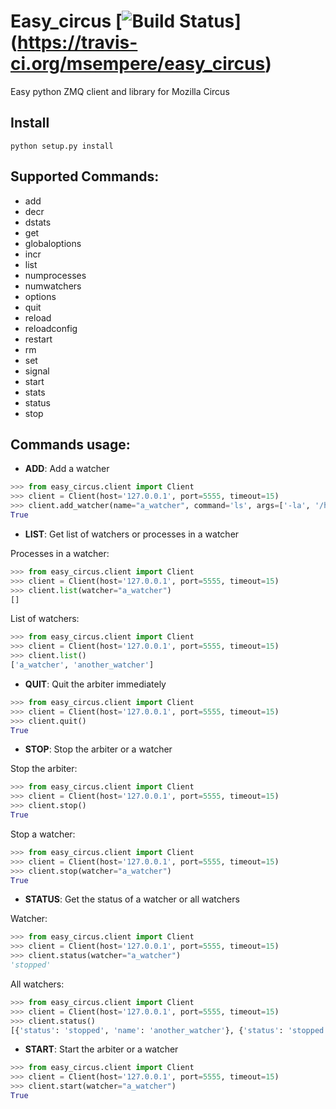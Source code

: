 # Easy_circus [![Build Status](https://travis-ci.org/msempere/easy_circus.svg?branch=master)] (https://travis-ci.org/msempere/easy_circus)

Easy python ZMQ client and library for Mozilla Circus

## Install
```
python setup.py install
```
## Supported Commands:

* add
* decr
* dstats
* get
* globaloptions
* incr
* list
* numprocesses
* numwatchers
* options
* quit
* reload
* reloadconfig
* restart
* rm
* set
* signal
* start
* stats
* status
* stop


## Commands usage:

 * **ADD**: Add a watcher
 ```python
 >>> from easy_circus.client import Client
 >>> client = Client(host='127.0.0.1', port=5555, timeout=15)
 >>> client.add_watcher(name="a_watcher", command='ls', args=['-la', '/home'], autostart=True)
True
 ```

 * **LIST**: Get list of watchers or processes in a watcher
 
 Processes in a watcher:
 ```python
 >>> from easy_circus.client import Client
 >>> client = Client(host='127.0.0.1', port=5555, timeout=15)
 >>> client.list(watcher="a_watcher")
[]
 ```
 
 List of watchers:
 ```python
 >>> from easy_circus.client import Client
 >>> client = Client(host='127.0.0.1', port=5555, timeout=15)
 >>> client.list()
 ['a_watcher', 'another_watcher']
 ```
 
 * **QUIT**: Quit the arbiter immediately
 ```python
 >>> from easy_circus.client import Client
 >>> client = Client(host='127.0.0.1', port=5555, timeout=15)
 >>> client.quit()
 True
 ```
 
 * **STOP**: Stop the arbiter or a watcher
 
 Stop the arbiter:
 ```python
 >>> from easy_circus.client import Client
 >>> client = Client(host='127.0.0.1', port=5555, timeout=15)
 >>> client.stop()
 True
 ```
 
 Stop a watcher:
 ```python
 >>> from easy_circus.client import Client
 >>> client = Client(host='127.0.0.1', port=5555, timeout=15)
 >>> client.stop(watcher="a_watcher")
 True
 ```
 
 * **STATUS**: Get the status of a watcher or all watchers
 
 Watcher:
 ```python
 >>> from easy_circus.client import Client
 >>> client = Client(host='127.0.0.1', port=5555, timeout=15)
 >>> client.status(watcher="a_watcher")
 'stopped'
 ```
 
 All watchers:
 ```python
 >>> from easy_circus.client import Client
 >>> client = Client(host='127.0.0.1', port=5555, timeout=15)
 >>> client.status()
 [{'status': 'stopped', 'name': 'another_watcher'}, {'status': 'stopped', 'name': 'a_watcher'}]
 ```
 
* **START**: Start the arbiter or a watcher
 
 ```python
 >>> from easy_circus.client import Client
 >>> client = Client(host='127.0.0.1', port=5555, timeout=15)
 >>> client.start(watcher="a_watcher")
 True
 ```
